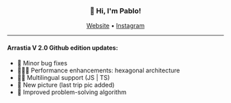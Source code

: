 <h3 align="center">👋 Hi, I'm Pablo!</h3>

<p align="center">
  <a href="https://arrastia.me/" target="_blank">Website</a> •
  <a href="https://instagram.com/pablo.arrastia" target="_blank">Instagram</a>
</p>

---

<h4>Arrastia V 2.0 Github edition updates:</h4>

<ul>
  <li>🐛 Minor bug fixes</li>
  <li>👨🏻‍💻 Performance enhancements: hexagonal architecture</li>
  <li>✍🏼 Multilingual support (JS | TS)</li>
  <li>📸 New picture (last trip pic added)</li>
  <li>👥 Improved problem-solving algorithm</li>
</ul>
